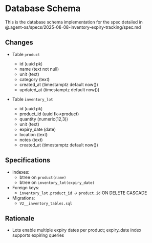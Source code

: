 # Database Schema

This is the database schema implementation for the spec detailed in @.agent-os/specs/2025-08-08-inventory-expiry-tracking/spec.md

## Changes

- Table `product`
  - id (uuid pk)
  - name (text not null)
  - unit (text)
  - category (text)
  - created_at (timestamptz default now())
  - updated_at (timestamptz default now())

- Table `inventory_lot`
  - id (uuid pk)
  - product_id (uuid fk->product)
  - quantity (numeric(12,3))
  - unit (text)
  - expiry_date (date)
  - location (text)
  - notes (text)
  - created_at (timestamptz default now())

## Specifications

- Indexes:
  - btree on `product(name)`
  - btree on `inventory_lot(expiry_date)`
- Foreign keys:
  - `inventory_lot.product_id` -> `product.id` ON DELETE CASCADE
- Migrations:
  - `V2__inventory_tables.sql`

## Rationale

- Lots enable multiple expiry dates per product; expiry_date index supports expiring queries
